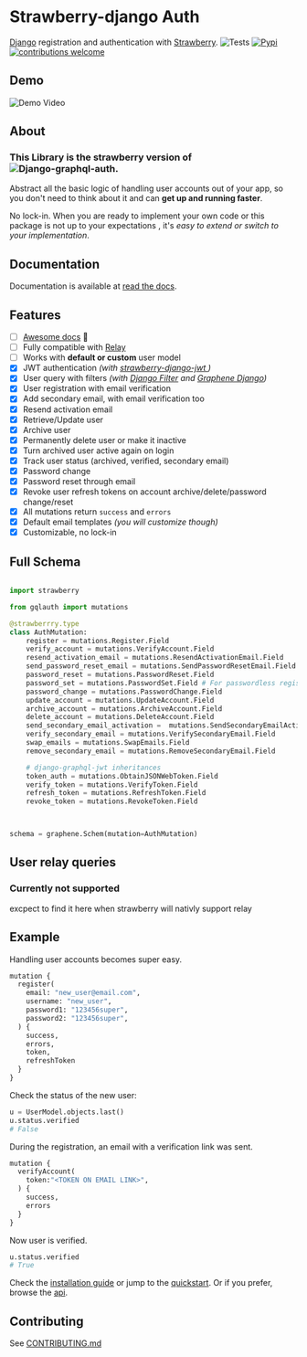 # Strawberry-django Auth

[Django](https://github.com/django/django) registration and authentication with [Strawberry](https://strawberry.rocks/).
![Tests](https://github.com/nrbnlulu/strawberry-django-auth/blob/main/.github/workflows/tests.yml/badge.svg)
[![Pypi](https://img.shields.io/pypi/v/strawberry-django-auth.svg)](https://pypi.org/project/strawberry-django-auth/)
[![contributions welcome](https://img.shields.io/badge/contributions-welcome-brightgreen.svg?style=flat)](https://github.com/nrbnlulu/strawberry-django-auth/blob/master/CONTRIBUTING.md)

## Demo

![Demo Video](https://github.com/nrbnlulu/strawberry-django-auth/blob/main/demo.gif)

## About
### This Library is the strawberry version of ![Django-graphql-auth](https://github.com/pedrobern/django-graphql-auth/).

Abstract all the basic logic of handling user accounts out of your app,
so you don't need to think about it and can **get up and running faster**.

No lock-in. When you are ready to implement your own code or this package
is not up to your expectations , it's *easy to extend or switch to
your implementation*.


## Documentation

Documentation is available at [read the docs](https://strawberry-django-auth.readthedocs.io/en/latest/).


## Features

* [ ] [Awesome docs](https://strawberry-django-auth.readthedocs.io/en/latest/) :tada:
* [ ] Fully compatible with [Relay](https://github.com/facebook/relay>)
* [ ] Works with **default or custom** user model
* [x] JWT authentication *(with [ strawberry-django-jwt
](https://github.com/KundaPanda/strawberry-django-jwt))*
* [x] User query with filters *(with [Django Filter](https://github.com/carltongibson/django-filter) and [Graphene Django](https://github.com/graphql-python/graphene-django))*
* [x] User registration with email verification
* [x] Add secondary email, with email verification too
* [x] Resend activation email
* [x] Retrieve/Update user
* [x] Archive user
* [x] Permanently delete user or make it inactive
* [x] Turn archived user active again on login
* [x] Track user status (archived, verified, secondary email)
* [x] Password change
* [x] Password reset through email
* [x] Revoke user refresh tokens on account archive/delete/password change/reset
* [x] All mutations return `success` and `errors`
* [x] Default email templates *(you will customize though)*
* [x] Customizable, no lock-in

## Full Schema

```python

import strawberry

from gqlauth import mutations

@strawberrry.type
class AuthMutation:
    register = mutations.Register.Field
    verify_account = mutations.VerifyAccount.Field
    resend_activation_email = mutations.ResendActivationEmail.Field
    send_password_reset_email = mutations.SendPasswordResetEmail.Field
    password_reset = mutations.PasswordReset.Field
    password_set = mutations.PasswordSet.Field # For passwordless registration
    password_change = mutations.PasswordChange.Field
    update_account = mutations.UpdateAccount.Field
    archive_account = mutations.ArchiveAccount.Field
    delete_account = mutations.DeleteAccount.Field
    send_secondary_email_activation =  mutations.SendSecondaryEmailActivation.Field
    verify_secondary_email = mutations.VerifySecondaryEmail.Field
    swap_emails = mutations.SwapEmails.Field
    remove_secondary_email = mutations.RemoveSecondaryEmail.Field

    # django-graphql-jwt inheritances
    token_auth = mutations.ObtainJSONWebToken.Field
    verify_token = mutations.VerifyToken.Field
    refresh_token = mutations.RefreshToken.Field
    revoke_token = mutations.RevokeToken.Field



schema = graphene.Schem(mutation=AuthMutation)
```


## User relay queries 

### Currently not supported
excpect to find it here when strawberry will nativly support relay


## Example

Handling user accounts becomes super easy.

```python
mutation {
  register(
    email: "new_user@email.com",
    username: "new_user",
    password1: "123456super",
    password2: "123456super",
  ) {
    success,
    errors,
    token,
    refreshToken
  }
}
```

Check the status of the new user:

```python
u = UserModel.objects.last()
u.status.verified
# False
```

During the registration, an email with a verification link was sent.

```python
mutation {
  verifyAccount(
    token:"<TOKEN ON EMAIL LINK>",
  ) {
    success,
    errors
  }
}
```

Now user is verified.

```python
u.status.verified
# True
```

Check the [installation guide](https://strawberry-django-auth.readthedocs.io/en/latest/installation/) or jump to the [quickstart](https://strawberry-django-auth.readthedocs.io/en/latest/quickstart/). Or if you prefer, browse the [api](https://strawberry-django-auth.readthedocs.io/en/latest/api/).


## Contributing

See [CONTRIBUTING.md](https://github.com/pedrobern/strawberry-django-auth/blob/master/CONTRIBUTING.md)
